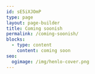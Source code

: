 ```yaml
---
id: sE5iXJOmP
type: page
layout: page-builder
title: Coming soonish
permalink: /coming-soonish/
blocks:
  - type: content
    content: coming soon
seo:
  ogimage: /img/henlo-cover.png
---
```

